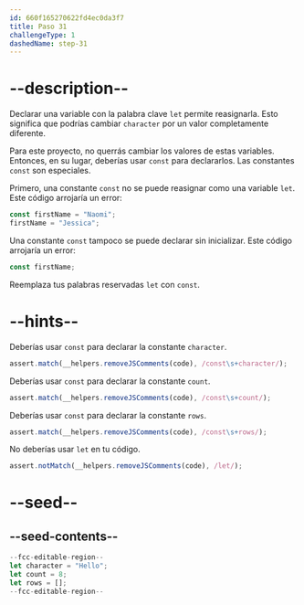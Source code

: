 ```yaml
---
id: 660f165270622fd4ec0da3f7
title: Paso 31
challengeType: 1
dashedName: step-31
---
```


# --description--

Declarar una variable con la palabra clave `let` permite reasignarla. Esto significa que podrías cambiar `character` por un valor completamente diferente.

Para este proyecto, no querrás cambiar los valores de estas variables. Entonces, en su lugar, deberías usar `const` para declararlos. Las constantes `const` son especiales.

Primero, una constante `const` no se puede reasignar como una variable `let`. Este código arrojaría un error:

```js
const firstName = "Naomi";
firstName = "Jessica";
```

Una constante `const` tampoco se puede declarar sin inicializar. Este código arrojaría un error:

```js
const firstName;
```

Reemplaza tus palabras reservadas `let` con `const`.

# --hints--

Deberías usar `const` para declarar la constante `character`.

```js
assert.match(__helpers.removeJSComments(code), /const\s+character/);
```

Deberías usar `const` para declarar la constante `count`.

```js
assert.match(__helpers.removeJSComments(code), /const\s+count/);
```

Deberías usar `const` para declarar la constante `rows`.

```js
assert.match(__helpers.removeJSComments(code), /const\s+rows/);
```

No deberías usar `let` en tu código.

```js
assert.notMatch(__helpers.removeJSComments(code), /let/);
```

# --seed--

## --seed-contents--

```js
--fcc-editable-region--
let character = "Hello";
let count = 8;
let rows = [];
--fcc-editable-region--
```
